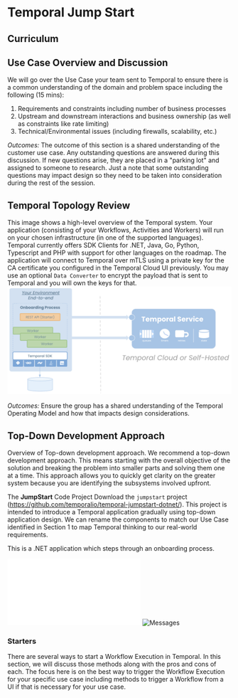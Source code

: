 # Temporal Jump Start
## Curriculum

## Use Case Overview and Discussion
We will go over the Use Case your team sent to Temporal to ensure there is a common understanding of the domain and problem space including the following (15 mins):
1. Requirements and constraints including number of business processes
2. Upstream and downstream interactions and business ownership (as well as constraints like rate limiting)
3. Technical/Environmental issues (including firewalls, scalability, etc.)

*Outcomes:* The outcome of this section is a shared understanding of the customer use case. Any outstanding questions are answered during this discussion. If new questions arise, they are placed in a "parking lot" and assigned to someone to research. Just a note that some outstanding questions may impact design so they need to be taken into consideration during the rest of the session.


## Temporal Topology Review
This image shows a high-level overview of the Temporal system. Your application (consisting of your Workflows, Activities and Workers) will run on your chosen infrastructure (in one of the supported languages). Temporal currently offers SDK Clients for .NET, Java, Go, Python, Typescript and PHP with support for other languages on the roadmap. The application will connect to Temporal over mTLS using a private key for the CA certificate you configured in the Temporal Cloud UI previously. You may use an optional `Data Converter` to encrypt the payload that is sent to Temporal and you will own the keys for that.
![Temporal data flow](./images/HighLevelTemporalArch.png)

*Outcomes:* Ensure the group has a shared understanding of the Temporal Operating Model and how that impacts design considerations.

## Top-Down Development Approach
Overview of Top-down development approach.
    We recommend a top-down development approach. This means starting with the overall objective of the solution and breaking the problem into smaller parts and solving them one at a time. This approach allows you to quickly get clarity on the greater system because you are identifying the subsystems involved upfront.



The **JumpStart** Code Project
Download the `jumpstart` project (https://github.com/temporalio/temporal-jumpstart-dotnet/).
This project is intended to introduce a Temporal application gradually using top-down application design. We can rename the components to match our Use Case identified in Section 1 to map Temporal thinking to our real-world requirements.

This is a .NET application which steps through an onboarding process.


![Starters](./starters/STARTERS.md)
![Messages]()



### Starters
There are several ways to start a Workflow Execution in Temporal. In this section, we will discuss those methods along with the pros and cons of each. The focus here is on the best way to trigger the Workflow Execution for your specific use case including methods to trigger a Workflow from a UI if that is necessary for your use case.







